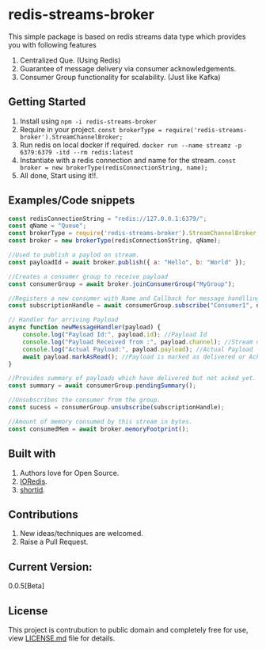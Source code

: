 # redis-streams-broker

This simple package is based on redis streams data type which provides you with following features 
1. Centralized Que. (Using Redis)
2. Guarantee of message delivery via consumer acknowledgements.
3. Consumer Group functionality for scalability. (Just like Kafka)

## Getting Started

1. Install using `npm -i redis-streams-broker`
2. Require in your project. `const brokerType = require('redis-streams-broker').StreamChannelBroker;`
3. Run redis on local docker if required. `docker run --name streamz -p 6379:6379 -itd --rm redis:latest`
3. Instantiate with a redis connection and name for the stream. `const broker = new brokerType(redisConnectionString, name);`
4. All done, Start using it!!.

## Examples/Code snippets

```javascript
const redisConnectionString = "redis://127.0.0.1:6379/";
const qName = "Queue";
const brokerType = require('redis-streams-broker').StreamChannelBroker;
const broker = new brokerType(redisConnectionString, qName);

//Used to publish a paylod on stream.
const payloadId = await broker.publish({ a: "Hello", b: "World" }); 

//Creates a consumer group to receive payload
const consumerGroup = await broker.joinConsumerGroup("MyGroup"); 

//Registers a new consumer with Name and Callback for message handlling.
const subscriptionHandle = await consumerGroup.subscribe("Consumer1", newMessageHandler); 

// Handler for arriving Payload
async function newMessageHandler(payload) {
    console.log("Payload Id:", payload.id); //Payload Id
    console.log("Payload Received from :", payload.channel); //Stream name
    console.log("Actual Payload:", payload.payload); //Actual Payload
    await payload.markAsRead(); //Payload is marked as delivered or Acked.
}

//Provides summary of payloads which have delivered but not acked yet.
const summary = await consumerGroup.pendingSummary();

//Unsubscribes the consumer from the group.
const sucess = consumerGroup.unsubscribe(subscriptionHandle); 

//Amount of memory consumed by this stream in bytes.
const consumedMem = await broker.memoryFootprint();

```

## Built with

1. Authors love for Open Source.
2. [IORedis](https://www.npmjs.com/package/ioredis).
3. [shortid](https://www.npmjs.com/package/shortid).

## Contributions

1. New ideas/techniques are welcomed.
2. Raise a Pull Request.

## Current Version:
0.0.5[Beta]

## License

This project is contrubution to public domain and completely free for use, view [LICENSE.md](/license.md) file for details.
